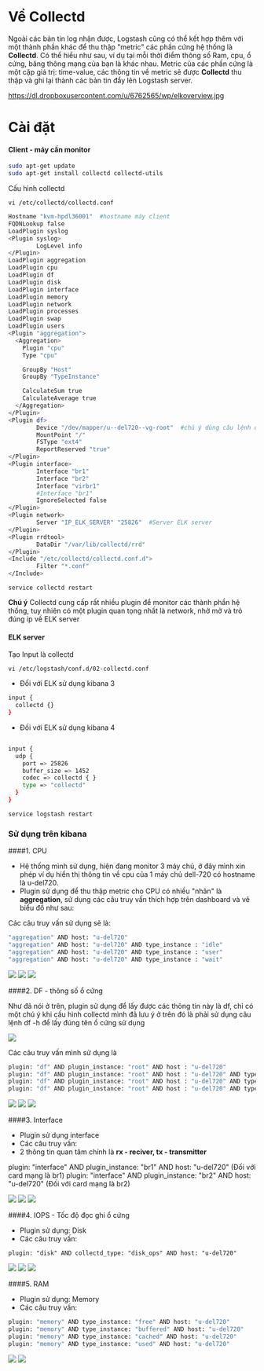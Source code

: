 # Về Collectd

Ngoài các bản tin log nhận được, Logstash cũng có thể kết hợp thêm với một thành phần khác để thu thập "metric" các phần cứng hệ thống là **Collectd**. Có thể hiểu như sau, ví dụ tại mỗi thời điểm thông số Ram, cpu, ổ cứng, băng thông mạng của bạn là khác nhau. Metric của các phần cứng là một cặp giá trị: time-value, các thông tin về metric sẽ được **Collectd** thu thập và ghi lại thành các bản tin đẩy lên Logstash server.

https://dl.dropboxusercontent.com/u/6762565/wp/elkoverview.jpg


# Cài đặt 

#### Client - máy cần monitor

```sh
sudo apt-get update
sudo apt-get install collectd collectd-utils
```

Cấu hình collectd

`vi /etc/collectd/collectd.conf`

```sh
Hostname "kvm-hpdl36001"  #hostname máy client
FQDNLookup false
LoadPlugin syslog
<Plugin syslog>
        LogLevel info
</Plugin>
LoadPlugin aggregation
LoadPlugin cpu
LoadPlugin df
LoadPlugin disk
LoadPlugin interface
LoadPlugin memory
LoadPlugin network
LoadPlugin processes
LoadPlugin swap
LoadPlugin users
<Plugin "aggregation">   
  <Aggregation>
    Plugin "cpu"
    Type "cpu"

    GroupBy "Host"
    GroupBy "TypeInstance"

    CalculateSum true
    CalculateAverage true
  </Aggregation>
</Plugin>
<Plugin df>
        Device "/dev/mapper/u--del720--vg-root"  #chú ý dùng câu lệnh df -h
        MountPoint "/"
        FSType "ext4"
        ReportReserved "true"
</Plugin>
<Plugin interface>
        Interface "br1"
        Interface "br2"
        Interface "virbr1"
        #Interface "br1"
        IgnoreSelected false
</Plugin>
<Plugin network>
        Server "IP_ELK_SERVER" "25826"  #Server ELK server
</Plugin>
<Plugin rrdtool>
        DataDir "/var/lib/collectd/rrd"
</Plugin>
<Include "/etc/collectd/collectd.conf.d">
        Filter "*.conf"
</Include>
```

`service collectd restart`


**Chú ý** Collectd cung cấp rất nhiều plugin để monitor các thành phần hệ thống, tuy nhiên có một plugin quan tọng nhất là network, nhở mở và trỏ đúng ip về ELK server


#### ELK server

Tạo Input là collectd

`vi /etc/logstash/conf.d/02-collectd.conf`

- Đối với ELK sử dụng kibana 3

```sh
input {
  collectd {}
}
```

- Đối với ELK sử dụng kibana 4

```sh

input {
  udp {
    port => 25826         
    buffer_size => 1452   
    codec => collectd { } 
    type => "collectd"
  }
}

```

`service logstash restart`

### Sử dụng trên kibana

####1. CPU

- Hệ thống mình sử dụng, hiện đang monitor 3 máy chủ, ở đây mình xin phép ví dụ hiển thị thông tin về cpu của 1 máy chủ dell-720 có hostname là u-del720.
- Plugin sử dụng để thu thập metric cho CPU có nhiều "nhân" là **aggregation**, sử dụng các câu truy vấn thích hợp trên dashboard và vẽ biểu đồ như sau:

Các câu truy vấn sử dụng sẽ là:

```sh
"aggregation" AND host: "u-del720"
"aggregation" AND host: "u-del720" AND type_instance : "idle"
"aggregation" AND host: "u-del720" AND type_instance : "user"
"aggregation" AND host: "u-del720" AND type_instance : "wait"
```

<img src="http://i.imgur.com/3tBp691.png">

<img src="http://i.imgur.com/ptCgrbs.png">

<img src="http://i.imgur.com/sVpksJE.png">


####2. DF - thông số ổ cứng

Như đã nói ở trên, plugin sử dụng để lấy được các thông tin này là df, chỉ có một chú ý khi cấu hình collectd mình đã lưu ý ở trên đó là phải sử dụng câu lệnh df -h để lấy đúng tên ổ cứng sử dụng

<img src="http://i.imgur.com/6WsZVLJ.png">

Các câu truy vấn mình sử dụng là 

```sh
plugin: "df" AND plugin_instance: "root" AND host : "u-del720"
plugin: "df" AND plugin_instance: "root" AND host : "u-del720" AND type_instance: "free"
plugin: "df" AND plugin_instance: "root" AND host : "u-del720" AND type_instance: "used"
plugin: "df" AND plugin_instance: "root" AND host : "u-del720" AND type_instance: "reserved"
```

<img src="http://i.imgur.com/2LgRxbv.png">

<img src="http://i.imgur.com/l10y1oM.png">

<img src="http://i.imgur.com/ag9l6jp.png">


####3. Interface

- Plugin sử dụng interface
- Các câu truy vấn:
- 2 thông tin quan tâm chính là **rx - reciver, tx - transmitter**

plugin: "interface" AND plugin_instance: "br1" AND host: "u-del720"   (Đối với card mạng là br1)
plugin: "interface" AND plugin_instance: "br2" AND host: "u-del720"	  (Đối với card mạng là br2)


<img src="http://i.imgur.com/wgjvfSn.png">

<img src="http://i.imgur.com/4FHmhsy.png">

<img src="http://i.imgur.com/XcEehUd.png">

####4. IOPS - Tốc độ đọc ghi ổ cứng

- Plugin sử dụng: Disk
- Các câu truy vấn:

`plugin: "disk" AND collectd_type: "disk_ops" AND host: "u-del720"`

<img src="http://i.imgur.com/EgRFFh5.png">

<img src="http://i.imgur.com/zN6xmVF.png">

<img src="http://i.imgur.com/EgRFFh5.png">


####5. RAM

- Plugin sử dụng: Memory
- Các câu truy vấn:


```sh
plugin: "memory" AND type_instance: "free" AND host: "u-del720"
plugin: "memory" AND type_instance: "buffered" AND host: "u-del720"
plugin: "memory" AND type_instance: "cached" AND host: "u-del720"
plugin: "memory" AND type_instance: "used" AND host: "u-del720"
```

<img src="http://i.imgur.com/kF6IBzD.png">

<img src="http://i.imgur.com/ajMWTJQ.png">


